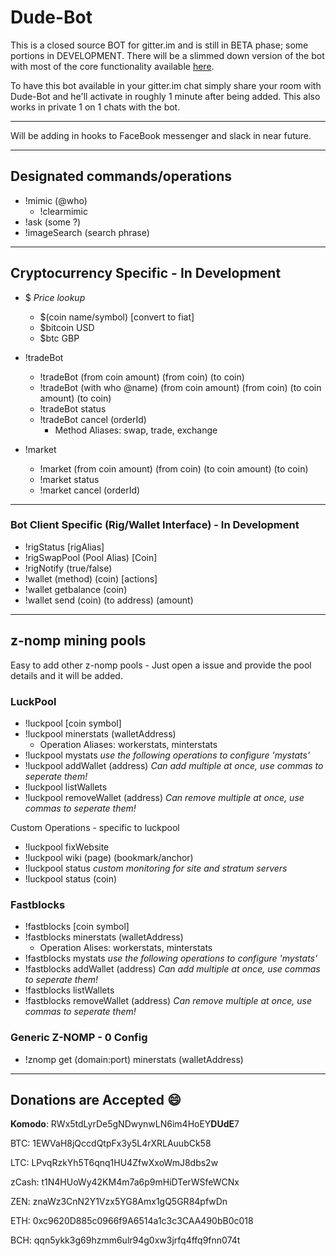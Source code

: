 # Dude-Bot

This is a closed source BOT for gitter.im and is still in BETA phase; some portions in DEVELOPMENT. There will be a slimmed down version of the bot with most of the core functionality available [here](https://github.com/Dude-WTF/simple-gitter.im-bot).

To have this bot available in your gitter.im chat simply share your room with Dude-Bot and he'll activate in roughly 1 minute after being added. This also works in private 1 on 1 chats with the bot.

---

Will be adding in hooks to FaceBook messenger and slack in near future.

---

## Designated commands/operations

* !mimic (@who)
  * !clearmimic
* !ask (some ?)
* !imageSearch (search phrase)

---

## Cryptocurrency Specific - In Development

* $ *Price lookup*
  * $(coin name/symbol) [convert to fiat]
  * $bitcoin USD
  * $btc GBP

* !tradeBot
  * !tradeBot (from coin amount) (from coin) (to coin)
  * !tradeBot (with who @name) (from coin amount) (from coin) (to coin amount) (to coin)
  * !tradeBot status
  * !tradeBot cancel (orderId)
    * Method Aliases: swap, trade, exchange

* !market
  * !market (from coin amount) (from coin) (to coin amount) (to coin)
  * !market status 
  * !market cancel (orderId)


---

### Bot Client Specific (Rig/Wallet Interface) - In Development
* !rigStatus [rigAlias]
* !rigSwapPool (Pool Alias) [Coin]
* !rigNotify (true/false)
* !wallet (method) (coin) [actions]
* !wallet getbalance (coin)
* !wallet send (coin) (to address) (amount)

---

## z-nomp mining pools

Easy to add other z-nomp pools - Just open a issue and provide the pool details and it will be added.

### LuckPool
* !luckpool [coin symbol]
* !luckpool minerstats (walletAddress)
  * Operation Aliases: workerstats, minterstats
* !luckpool mystats *use the following operations to configure 'mystats'*
* !luckpool addWallet (address) *Can add multiple at once, use commas to seperate them!*
* !luckpool listWallets 
* !luckpool removeWallet (address) *Can remove multiple at once, use commas to seperate them!*

Custom Operations - specific to luckpool
* !luckpool fixWebsite
* !luckpool wiki (page) (bookmark/anchor) 
* !luckpool status *custom monitoring for site and stratum servers*
* !luckpool status (coin)

### Fastblocks
* !fastblocks [coin symbol]
* !fastblocks minerstats (walletAddress)
  * Operation Alises: workerstats, minterstats
* !fastblocks mystats *use the following operations to configure 'mystats'*
* !fastblocks addWallet (address) *Can add multiple at once, use commas to seperate them!*
* !fastblocks listWallets 
* !fastblocks removeWallet (address) *Can remove multiple at once, use commas to seperate them!*

### Generic Z-NOMP - 0 Config
* !znomp get (domain:port) minerstats (walletAddress)

---

Donations are Accepted :smile:
---

**Komodo**: RWx5tdLyrDe5gNDwynwLN6im4HoEY**DUdE**7

BTC: 1EWVaH8jQccdQtpFx3y5L4rXRLAuubCk58

LTC: LPvqRzkYh5T6qnq1HU4ZfwXxoWmJ8dbs2w

zCash: t1N4HUoWy42KM4m7a6p9mHiDTerWSfeWCNx

ZEN: znaWz3CnN2Y1Vzx5YG8Amx1gQ5GR84pfwDn

ETH: 0xc9620D885c0966f9A6514a1c3c3CAA490bB0c018

BCH: qqn5ykk3g69hzmm6ulr94g0xw3jrfq4ffq9fnn074t
